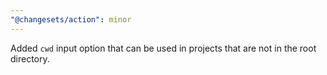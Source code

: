 ```yaml
---
"@changesets/action": minor
---
```


Added `cwd` input option that can be used in projects that are not in the root directory.

